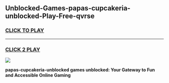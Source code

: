 
## Unblocked-Games-papas-cupcakeria-unblocked-Play-Free-qvrse
<h3>
<a href="https://premium76.site?title=papas-cupcakeria-unblocked&ref=19M">CLICK TO PLAY</a></h3>
<hr>

<h3>
<a href="https://premium76.site?title=papas-cupcakeria-unblocked&ref=19M">CLICK 2 PLAY</a>
  
</h3>

<a href="https://premium76.site?title=papas-cupcakeria-unblocked&ref=19M"><img src="https://clearcache.store/games.png"></a>


**papas-cupcakeria-unblocked games unblocked: Your Gateway to Fun and Accessible Online Gaming**
